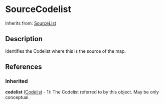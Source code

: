 
# SourceCodelist

Inherits from: [SourceList](SourceList.md)



## Description

Identifies the Codelist where this is the source of the map.




## References

### Inherited

**codelist** ([Codelist](../Codelists/Codelist.md) - 1): The Codelist referred to by this object. May be only conceptual.



